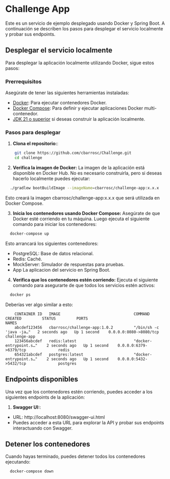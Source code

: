 # Challenge App

Este es un servicio de ejemplo desplegado usando Docker y Spring Boot. A continuación se describen los pasos para desplegar el servicio localmente y probar sus endpoints.

## Desplegar el servicio localmente

Para desplegar la aplicación localmente utilizando Docker, sigue estos pasos:

### Prerrequisitos

Asegúrate de tener las siguientes herramientas instaladas:

- [Docker](https://www.docker.com/get-started): Para ejecutar contenedores Docker.
- [Docker Compose](https://docs.docker.com/compose/): Para definir y ejecutar aplicaciones Docker multi-contenedor.
- [JDK 21 o superior](https://adoptium.ne.net/) si deseas construir la aplicación localmente.

### Pasos para desplegar

1. **Clona el repositorio:**:
```bash
    git clone https://github.com/cbarrosc/Challenge.git
    cd challenge
```
2. **Verifica la imagen de Docker:** La imagen de la aplicación está disponible en Docker Hub. 
No es necesario construirla, pero si deseas hacerlo localmente puedes ejecutar:
```bash
  ./gradlew bootBuildImage --imageName=cbarrosc/challenge-app:x.x.x
```
Esto creará la imagen cbarrosc/challenge-app:x.x.x que será utilizada en Docker Compose.

3. **Inicia los contenedores usando Docker Compose:** Asegúrate de que Docker esté corriendo en tu máquina. 
Luego ejecuta el siguiente comando para iniciar los contenedores:
```bash
  docker-compose up
```
Esto arrancará los siguientes contenedores:

* PostgreSQL: Base de datos relacional.
* Redis: Caché.
* MockServer: Simulador de respuestas para pruebas.
* App La aplicacion del servicio en Spring Boot.

4. **Verifica que los contenedores estén corriendo:** Ejecuta el siguiente comando para asegurarte de que todos los servicios estén activos:
```bash
  docker ps
```
Deberías ver algo similar a esto:

        CONTAINER ID   IMAGE                                COMMAND                  CREATED         STATUS         PORTS                               NAMES
        abcdef123456   cbarrosc/challenge-app:1.0.2         "/bin/sh -c 'java -ja…"   2 seconds ago   Up 1 second    0.0.0.0:8080->8080/tcp              challenge-app
        123456abcdef   redis:latest                         "docker-entrypoint.s…"    2 seconds ago   Up 1 second    0.0.0.0:6379->6379/tcp              redis
        654321abcdef   postgres:latest                      "docker-entrypoint.s…"    2 seconds ago   Up 1 second    0.0.0.0:5432->5432/tcp              postgres

## Endpoints disponibles
Una vez que los contenedores estén corriendo, puedes acceder a los siguientes endpoints de la aplicación:
1. **Swagger UI:**:
* URL: http://localhost:8080/swagger-ui.html
* Puedes acceder a esta URL para explorar la API y probar sus endpoints interactuando con Swagger.

## Detener los contenedores
Cuando hayas terminado, puedes detener todos los contenedores ejecutando:
```bash
  docker-compose down
```